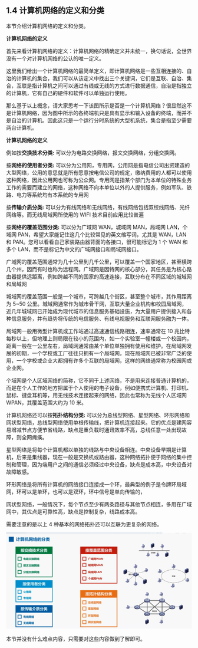 ## 1.4 计算机网络的定义和分类

本节介绍计算机网络的定义和分类。

**计算机网络的定义**

首先来看计算机网络的定义：计算机网络的精确定义并未统一，换句话说，全世界没有一个对计算机网络的公认的唯一定义。

这里我们给出一个计算机网络的最简单定义，即计算机网络是一些互相连接的、自治的计算机的集合，我们可以从该定义中找出三个关键词，它们是互联、自治、集合，互联是指计算机之间可以通过有线或无线的方式进行数据通信，自治是指独立的计算机，它有自己的硬件和软件可以单独运行使用。

那么基于以上概念，请大家思考一下该图所示是否是一个计算机网络？很显然这不是计算机网络，因为图中所示的各终端机只是具有显示和输入设备的终端，而并不是自治的计算机。因此这只是一个运行分时系统的大型机系统，集合是指至少需要两台计算机。


**计算机网络的定义**

例如按**交换技术分类:** 可以分为电路交换网络，报文交换网络，分组交换网。

按**网络的使用者分类:** 可以分为公用网，专用网，公用网是指电信公司出资建造的大型网络，公用的意思就是所有愿意按电信公司的规定，缴纳费用的人都可以使用这种网络，因此公用网也可称为公众网。专用网是指某个部门为本单位的特殊业务工作的需要而建立的网络，这种网络不向本单位以外的人提供服务，例如军队、铁路、电力等系统均有本系统的专用网

按**传输介质分类:** 可以分为有线网络和无线网络，有线网络包括双绞线网络、光纤网络等。而无线局域网所使用的 WIFI 技术目前应用比较普遍

按**网络的覆盖范围分类:** 可以分为广域网 WAN，城域网 MAN，局域网 LAN，个域网 PAN，希望大家能记住这几个比较常见的英文缩写词，尤其是 WAN，LAN 和 PAN。您可以看看自己家装路由器背面的各接口，很可能标记为 1 个 WAN 和多个 LAN，而不是标记为中文的广域网接口和局域网接口。

广域网的覆盖范围通常为几十公里到几千公里，可以覆盖一个国家地区，甚至横跨几个州，因而有时也称为远程网。广域网是因特网的核心部分，其任务是为核心路由器提供远距离，例如跨越不同的国家的高速连接，互联分布在不同区域的城域网和局域网

城域网的覆盖范围一般是一个城市，可跨越几个街区，甚至整个城市，其作用距离为 5~50 公里。城域网通常作为城市骨干网，互联大量企业机构和校园局域网，近几年城域网已开始成为现代城市的信息服务基础设施，为大量用户提供接入和各种信息服务，并有趋势将传统的电信服务、有线电视服务和互联网服务融为一体。

局域网一般用微型计算机或工作站通过高速通信线路相连，速率通常在 10 兆比特每秒以上，但地理上则局限在较小的范围内，如一个实验室一幢楼或一个校园内，距离一般在一公里左右，局域网通常由某个单位单独拥有使用和维护。在局域网发展的初期，一个学校或工厂往往只拥有一个局域网，现在局域网已被非常广泛的使用，一个学校或企业大都拥有许多个互联的局域网，这样的网络通常称为校园网或企业网。

个域网是个人区域网络的简称，它不同于上述网络，不是用来连接普通计算机的，而是在个人工作的地方把属于个人使用的电子设备，例如便携式计算机、打印机、鼠标、键盘耳机等，用无线技术连接起来的网络，因此也常称为无线个人区域网 WPAN，其覆盖范围大约为 10 米。

计算机网络还可以按**拓扑结构分类:** 可以分为总线型网络、星型网络、环形网络和网状型网络，总线型网络使用单根传输线，把计算机连接起来。它的优点是建网容易增减节点方便节省线路，缺点是重负载时通讯效率不高，总线任意一处出现故障，则全网瘫痪。

星型网络是将每个计算机都以单独的线路与中央设备相连。中央设备早期是计算机，后来是集线器，现在一般是交换机或路由器，这种网络拓扑便于网络的集中控制和管理，因为端用户之间的通信必须经过中央设备，缺点是成本高，中央设备对故障敏感。

环形网络是将所有计算机的网络接口连接成一个环，最典型的例子是令牌环局域网，环可以是单环，也可以是双环，环中信号是单向传输的，

网状型网络，一般情况下，每个节点至少有两条路径与其他节点相连，多用在广域网中，其优点是可靠性高，缺点是控制复杂，线路成本高。

需要注意的是以上 4 种基本的网络拓扑还可以互联为更复杂的网络。

![](pics/006.png "计算机网络的分类")

本节并没有什么难点内容，只需要对这些内容做到了解即可。


